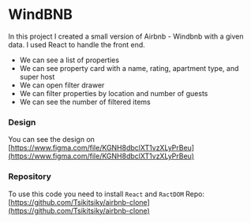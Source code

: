 # WindBNB

In this project I created a small version of Airbnb - Windbnb with a given data. I used React to handle the front end.

-   We can see a list of properties
-   We can see property card with a name, rating, apartment type, and super host
-   We can open filter drawer
-   We can filter properties by location and number of guests
-   We can see the number of filtered items

### Design 
You can see the design on [https://www.figma.com/file/KGNH8dbclXT1vzXLyPrBeu](https://www.figma.com/file/KGNH8dbclXT1vzXLyPrBeu)  

### Repository
To use this code you need to install `React` and `RactDOM`
Repo: [https://github.com/Tsikitsiky/airbnb-clone](https://github.com/Tsikitsiky/airbnb-clone)